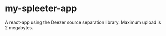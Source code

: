 # my-spleeter-app
A react-app using the Deezer source separation library. Maximum upload is 2 megabytes.
